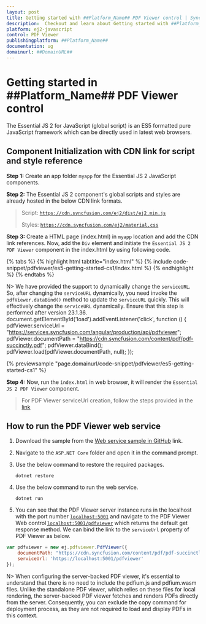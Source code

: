 ```yaml
---
layout: post
title: Getting started with ##Platform_Name## PDF Viewer control | Syncfusion
description:  Checkout and learn about Getting started with ##Platform_Name## PDF Viewer control of Syncfusion Essential JS 2 and more details.
platform: ej2-javascript
control: PDF Viewer 
publishingplatform: ##Platform_Name##
documentation: ug
domainurl: ##DomainURL##
---
```


# Getting started in ##Platform_Name## PDF Viewer control

The Essential JS 2 for JavaScript (global script) is an ES5 formatted pure JavaScript framework which can be directly used in latest web browsers.

## Component Initialization with CDN link for script and style reference

**Step 1:** Create an app folder `myapp` for the Essential JS 2 JavaScript components.

**Step 2:** The Essential JS 2 component's global scripts and styles are already hosted in the below CDN link formats.

> Script: [`https://cdn.syncfusion.com/ej2/dist/ej2.min.js`](https://cdn.syncfusion.com/ej2/dist/ej2.min.js)
>
> Styles: [`https://cdn.syncfusion.com/ej2/material.css`](https://cdn.syncfusion.com/ej2/material.css)

**Step 3:** Create a HTML page (index.html) in `myapp` location and add the CDN link references. Now, add the `Div` element and initiate the `Essential JS 2 PDF Viewer` component in the index.html by using following code.

{% tabs %}
{% highlight html tabtitle="index.html" %}
{% include code-snippet/pdfviewer/es5-getting-started-cs1/index.html %}
{% endhighlight %}
{% endtabs %}

N> We have provided the support to dynamically change the `serviceURL`. So, after changing the `serviceURL` dynamically, you need invoke the `pdfViewer.dataBind()` method to update the `serviceURL` quickly. This will effectively change the `serviceURL` dynamically. Ensure that this step is performed after version 23.1.36.
document.getElementById('load').addEventListener('click', function () {
   pdfViewer.serviceUrl = "https://services.syncfusion.com/angular/production/api/pdfviewer";
   pdfViewer.documentPath = "https://cdn.syncfusion.com/content/pdf/pdf-succinctly.pdf";
   pdfViewer.dataBind();
   pdfViewer.load(pdfViewer.documentPath, null);
});
        
{% previewsample "page.domainurl/code-snippet/pdfviewer/es5-getting-started-cs1" %}

**Step 4:** Now, run the `index.html` in web browser, it will render the `Essential JS 2 PDF Viewer` component.

> For PDF Viewer serviceUrl creation, follow the steps provided in the [link](https://ej2.syncfusion.com/documentation/pdfviewer/how-to/create-pdfviewer-service/)

## How to run the PDF Viewer web service

1. Download the sample from the [Web service sample in GitHub](https://github.com/SyncfusionExamples/EJ2-PDFViewer-WebServices) link.
2. Navigate to the `ASP.NET Core` folder and open it in the command prompt.
3. Use the below command to restore the required packages.

   ```
   dotnet restore
   ```

4. Use the below command to run the web service.

   ```
   dotnet run
   ```

5. You can see that the PDF Viewer server instance runs in the localhost with the port number [`localhost:5001`](https://localhost:5001/) and navigate to the PDF Viewer Web control [`localhost:5001/pdfviewer`](https://localhost:5001/pdfviewer) which returns the default get response method. We can bind the link to the `serviceUrl` property of PDF Viewer as below.

```javascript
var pdfviewer = new ej.pdfviewer.PdfViewer({
    documentPath: "https://cdn.syncfusion.com/content/pdf/pdf-succinctly.pdf",
    serviceUrl: 'https://localhost:5001/pdfviewer'
});
```

N> When configuring the server-backed PDF viewer, it's essential to understand that there is no need to include the pdfium.js and pdfium.wasm files. Unlike the standalone PDF viewer, which relies on these files for local rendering, the server-backed PDF viewer fetches and renders PDFs directly from the server. Consequently, you can exclude the copy command for deployment process, as they are not required to load and display PDFs in this context.